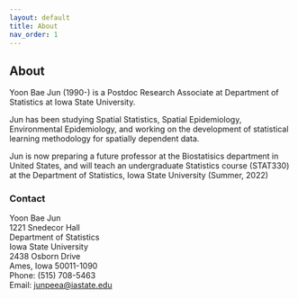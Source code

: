 ```yaml
---
layout: default
title: About
nav_order: 1
---
```


## About

Yoon Bae Jun (1990-) is a Postdoc Research Associate at Department of Statistics at Iowa State University.

Jun has been studying Spatial Statistics, Spatial Epidemiology, Environmental Epidemiology, and working on the development of statistical learning methodology for spatially dependent data.

Jun is now preparing a future professor at the Biostatisics department in United States, and will teach an undergraduate Statistics course (STAT330) at the Department of Statistics, Iowa State University (Summer, 2022)


### Contact

Yoon Bae Jun\
1221 Snedecor Hall \
Department of Statistics\
Iowa State University\
2438 Osborn Drive\
Ames, Iowa 50011-1090\
Phone: (515) 708-5463\
Email: junpeea@iastate.edu
